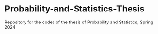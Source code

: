 # Probability-and-Statistics-Thesis
Repository for the codes of the thesis of Probability and Statistics, Spring 2024
